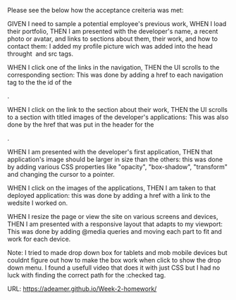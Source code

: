 Please see the below how the acceptance creiteria was met:

GIVEN I need to sample a potential employee's previous work, WHEN I load their portfolio, THEN I am presented with the developer's name, a recent photo or avatar, and links to sections about them, their work, and how to contact them: I added my profile picture wich was added into the head throught <img> and src tags.

WHEN I click one of the links in the navigation, THEN the UI scrolls to the corresponding section: This was done by adding a href to each navigation tag to the the id of the <div>.

WHEN I click on the link to the section about their work, THEN the UI scrolls to a section with titled images of the developer's applications: This was also done by the href that was put in the header for the <nav>.

WHEN I am presented with the developer's first application, THEN that application's image should be larger in size than the others: this was done by adding various CSS properties like "opacity", "box-shadow", "transform" and changing the cursor to a pointer.

WHEN I click on the images of the applications, THEN I am taken to that deployed application: this was done by adding a href with a link to the wedsite I worked on.

WHEN I resize the page or view the site on various screens and devices, THEN I am presented with a responsive layout that adapts to my viewport: This was done by adding @media queries and moving each part to fit and work for each device.

Note: I tried to made drop down box for tablets and mob mobile devices but couldnt figure out how to make the box work when click to show the drop down menu. I found a usefull video that does it with just CSS but I had no luck with finding the correct path for the :checked tag.


URL: https://adeamer.github.io/Week-2-homework/